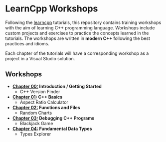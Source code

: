# LearnCpp Workshops

Following the [learncpp](https://www.learncpp.com/) tutorials, this repository
contains training workshops with the aim of learning C++ programming language.
Workshops include custom projects and exercises to practice the concepts learned
in the tutorials. The workshops are written in **modern C++** following the best
practices and idioms.

Each chapter of the tutorials will have a corresponding workshop as a project in
a Visual Studio solution.

## Workshops

- **[Chapter 00:](./projects/Chapter00/) Introduction / Getting Started**
  - C++ Version Finder
- **[Chapter 01:](./projects/Chapter01/) C++ Basics**
  - Aspect Ratio Calculator
- **[Chapter 02:](./projects/Chapter02/) Functions and Files**
  - Random Charts
- **[Chapter 03:](./projects/Chapter03/) Debugging C++ Programs**
  - Blackjack Game
- **[Chapter 04:](./projects/Chapter04/) Fundamental Data Types**
  - Types Explorer
